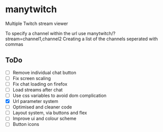 # manytwitch
Multiple Twitch stream viewer


To specify a channel within the url use manytwitch/?stream=channel1,channel2
Creating a list of the channels seperated with commas

## ToDo
- [ ] Remove individual chat button
- [ ] Fix screen scaling
- [ ] Fix chat loading on firefox
- [ ] Load streams after chat
- [ ] Use css variables to avoid dom complication
- [x] Url parameter system
- [ ] Optimised and cleaner code
- [ ] Layout system, via buttons and flex
- [ ] Improve ui and colour scheme
- [ ] Button icons
